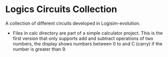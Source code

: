 # Logics Circuits Collection
A collection of different circuits developed in Logisim-evolution.

- Files in calc directory are part of a simple calculator project. This is the first version that
only supports add and subtract operations of two numbers, the display shows numbers between 0 to 
and C (carry) if the number is greater than 9.
